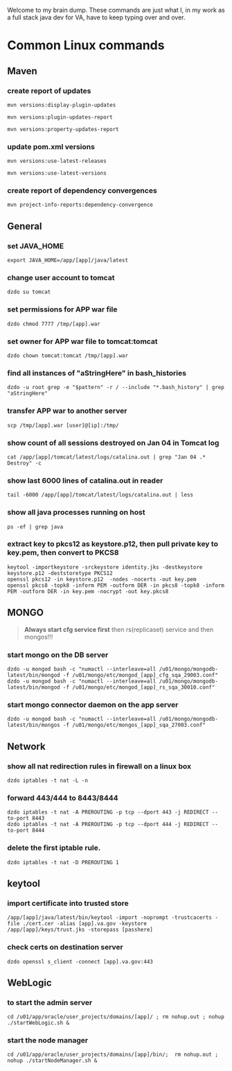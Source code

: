 Welcome to my brain dump.  These commands are just what I, in my work as a full stack java dev for VA, have to keep typing over and over.  
# Common Linux commands

## Maven

### create report of updates
```
mvn versions:display-plugin-updates

mvn versions:plugin-updates-report

mvn versions:property-updates-report
```

### update pom.xml versions
```
mvn versions:use-latest-releases

mvn versions:use-latest-versions
```

### create report of dependency convergences
```
mvn project-info-reports:dependency-convergence
```


## General
### set JAVA_HOME
```
export JAVA_HOME=/app/[app]/java/latest
```

### change user account to tomcat
```
dzdo su tomcat
```

### set permissions for APP war file
```
dzdo chmod 7777 /tmp/[app].war
```

### set owner for APP war file to tomcat:tomcat
```
dzdo chown tomcat:tomcat /tmp/[app].war
```

### find all instances of "aStringHere" in bash_histories
```
dzdo -u root grep -e "$pattern" -r / --include "*.bash_history" | grep "aStringHere"
```

### transfer APP war to another server
```
scp /tmp/[app].war [user]@[ip]:/tmp/
```

### show count of all sessions destroyed on Jan 04 in Tomcat log
```
cat /app/[app]/tomcat/latest/logs/catalina.out | grep "Jan 04 .* Destroy" -c
```

### show last 6000 lines of catalina.out in reader
```
tail -6000 /app/[app]/tomcat/latest/logs/catalina.out | less
```

### show all java processes running on host
```
ps -ef | grep java
```

### extract key to pkcs12 as keystore.p12, then pull private key to key.pem, then convert to PKCS8
```
keytool -importkeystore -srckeystore identity.jks -destkeystore keystore.p12 -deststoretype PKCS12
openssl pkcs12 -in keystore.p12  -nodes -nocerts -out key.pem
openssl pkcs8 -topk8 -inform PEM -outform DER -in pkcs8 -topk8 -inform PEM -outform DER -in key.pem -nocrypt -out key.pkcs8
```


## MONGO
>**Always start cfg service first** then rs(replicaset) service and then mongos!!!

### start mongo on the DB server
```
dzdo -u mongod bash -c "numactl --interleave=all /u01/mongo/mongodb-latest/bin/mongod -f /u01/mongo/etc/mongod_[app]_cfg_sqa_29003.conf"
dzdo -u mongod bash -c "numactl --interleave=all /u01/mongo/mongodb-latest/bin/mongod -f /u01/mongo/etc/mongod_[app]_rs_sqa_30010.conf"
```

### start mongo connector daemon on the app server
```
dzdo -u mongod bash -c "numactl --interleave=all /u01/mongo/mongodb-latest/bin/mongos -f /u01/mongo/etc/mongos_[app]_sqa_27003.conf"
```

## Network
### show all nat redirection rules in firewall on a linux box
```
dzdo iptables -t nat -L -n
```

### forward 443/444 to 8443/8444
```
dzdo iptables -t nat -A PREROUTING -p tcp --dport 443 -j REDIRECT --to-port 8443
dzdo iptables -t nat -A PREROUTING -p tcp --dport 444 -j REDIRECT --to-port 8444
```

### delete the first iptable rule.
```
dzdo iptables -t nat -D PREROUTING 1
```

## keytool
### import certificate into trusted store
```
/app/[app]/java/latest/bin/keytool -import -noprompt -trustcacerts -file ./cert.cer -alias [app].va.gov -keystore  /app/[app]/keys/trust.jks -storepass [passhere]
```

### check certs on destination server
```
dzdo openssl s_client -connect [app].va.gov:443
```

## WebLogic

### to start the admin server
```
cd /u01/app/oracle/user_projects/domains/[app]/ ; rm nohup.out ; nohup ./startWebLogic.sh &
``` 

### start the node manager
```
cd /u01/app/oracle/user_projects/domains/[app]/bin/;  rm nohup.out ; nohup ./startNodeManager.sh & 
```
